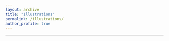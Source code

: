 ```yaml
---
layout: archive
title: "Illustrations"
permalink: /illustrations/
author_profile: true
---
```


---
